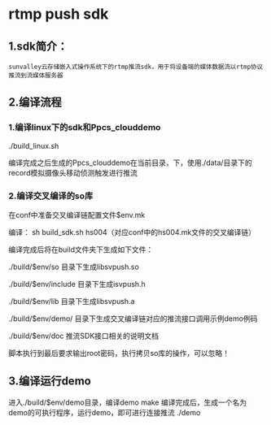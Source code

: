 # rtmp push sdk

## 1.sdk简介：
	
	sunvalley云存储嵌入式操作系统下的rtmp推流sdk，用于将设备端的媒体数据流以rtmp协议推流到流媒体服务器

## 2.编译流程

### 1.编译linux下的sdk和Ppcs_clouddemo

./build_linux.sh

编译完成之后生成的Ppcs_clouddemo在当前目录，下，使用./data/目录下的record模拟摄像头移动侦测触发进行推流

### 2.编译交叉编译的so库

在conf中准备交叉编译链配置文件$env.mk

编译： sh build_sdk.sh hs004（对应conf中的hs004.mk文件的交叉编译链）

编译完成后将在build文件夹下生成如下文件：

./build/$env/so 目录下生成libsvpush.so

./build/$env/include 目录下生成isvpush.h

./build/$env/lib 目录下生成libsvpush.a

./build/$env/demo/ 目录下生成交叉编译链对应的推流接口调用示例demo例码

./build/$env/doc 推流SDK接口相关的说明文档

脚本执行到最后要求输出root密码，执行拷贝so库的操作，可以忽略！

## 3.编译运行demo

进入./build/$env/demo目录，编译demo
make
编译完成后，生成一个名为demo的可执行程序，运行demo，即可进行连接推流
./demo

